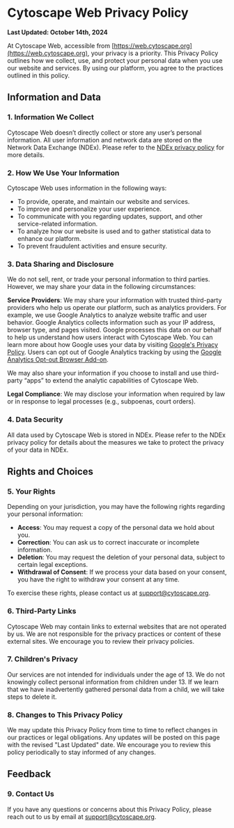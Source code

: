 Cytoscape Web Privacy Policy
===========================
<a id="cytoscape_web_privacy_policy"> </a>

**Last Updated: October 14th, 2024**

At Cytoscape Web, accessible from [https://web.cytoscape.org](https://web.cytoscape.org), your privacy is a priority. This Privacy Policy outlines how we collect, use, and protect your personal data when you use our website and services. By using our platform, you agree to the practices outlined in this policy.

## Information and Data

### 1. Information We Collect

Cytoscape Web doesn’t directly collect or store any user’s personal information. All user information and network data are stored on the Network Data Exchange (NDEx). Please refer to the [NDEx privacy policy](https://home.ndexbio.org/disclaimer-license/) for more details.

### 2. How We Use Your Information

Cytoscape Web uses information in the following ways:

- To provide, operate, and maintain our website and services.
- To improve and personalize your user experience.
- To communicate with you regarding updates, support, and other service-related information.
- To analyze how our website is used and to gather statistical data to enhance our platform.
- To prevent fraudulent activities and ensure security.

### 3. Data Sharing and Disclosure

We do not sell, rent, or trade your personal information to third parties. However, we may share your data in the following circumstances:

**Service Providers**: We may share your information with trusted third-party providers who help us operate our platform, such as analytics providers. For example, we use Google Analytics to analyze website traffic and user behavior. Google Analytics collects information such as your IP address, browser type, and pages visited. Google processes this data on our behalf to help us understand how users interact with Cytoscape Web. You can learn more about how Google uses your data by visiting [Google's Privacy Policy](https://policies.google.com/privacy). Users can opt out of Google Analytics tracking by using the [Google Analytics Opt-out Browser Add-on](https://tools.google.com/dlpage/gaoptout).

We may also share your information if you choose to install and use third-party “apps” to extend the analytic capabilities of Cytoscape Web.

**Legal Compliance**: We may disclose your information when required by law or in response to legal processes (e.g., subpoenas, court orders).

### 4. Data Security

All data used by Cytoscape Web is stored in NDEx. Please refer to the NDEx privacy policy for details about the measures we take to protect the privacy of your data in NDEx.

## Rights and Choices

### 5. Your Rights

Depending on your jurisdiction, you may have the following rights regarding your personal information:

- **Access**: You may request a copy of the personal data we hold about you.
- **Correction**: You can ask us to correct inaccurate or incomplete information.
- **Deletion**: You may request the deletion of your personal data, subject to certain legal exceptions.
- **Withdrawal of Consent**: If we process your data based on your consent, you have the right to withdraw your consent at any time.

To exercise these rights, please contact us at [support@cytoscape.org](mailto:support@cytoscape.org).

### 6. Third-Party Links

Cytoscape Web may contain links to external websites that are not operated by us. We are not responsible for the privacy practices or content of these external sites. We encourage you to review their privacy policies.

### 7. Children's Privacy

Our services are not intended for individuals under the age of 13. We do not knowingly collect personal information from children under 13. If we learn that we have inadvertently gathered personal data from a child, we will take steps to delete it.

### 8. Changes to This Privacy Policy

We may update this Privacy Policy from time to time to reflect changes in our practices or legal obligations. Any updates will be posted on this page with the revised "Last Updated" date. We encourage you to review this policy periodically to stay informed of any changes.

## Feedback

### 9. Contact Us

If you have any questions or concerns about this Privacy Policy, please reach out to us by email at [support@cytoscape.org](mailto:support@cytoscape.org).
